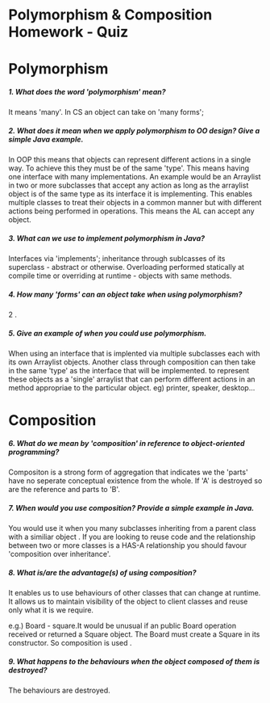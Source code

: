 # Polymorphism & Composition Homework - Quiz

# Polymorphism

##### 1. What does the ___word___ 'polymorphism' mean?
It means 'many'. In CS an object can take on 'many forms';

##### 2. What does it mean when we apply polymorphism to OO design? Give a simple Java example.
In OOP this means that  objects  can represent different actions in a single way. To achieve this they must be of the same 'type'. This means having one interface with many implementations. An example would be an Arraylist in two or more subclasses that accept any action as long as the arraylist object is of the same type as its interface it is implementing. This enables multiple classes to treat their objects in a common manner but with different actions being performed in operations. This means the AL can accept any object.

#####  3. What can we use to implement polymorphism in Java?
Interfaces via 'implements'; inheritance through sublcasses of its superclass - abstract or otherwise. Overloading performed statically at compile time or overriding at runtime - objects with same methods.

##### 4. How many 'forms' can an object take when using polymorphism?
2 .

##### 5. Give an example of when you could use polymorphism.
When using an interface that is implented via multiple subclasses each with its own Arraylist objects. Another class through composition can then take in the same 'type' as the interface that will be implemented. to represent these objects as a 'single' arraylist that can perform different actions in an method appropriae to the particular object. eg) printer, speaker, desktop...


# Composition

##### 6. What do we mean by 'composition' in reference to object-oriented programming?
Compositon is a strong form of aggregation that indicates we the 'parts' have no seperate conceptual existence from the whole. If 'A' is destroyed so are the reference and parts to 'B'.

##### 7. When would you use composition? Provide a simple example in Java.
You would use it when you many subclasses inheriting from a parent class with a similiar object . If you are looking to reuse code and the relationship between two or more classes is a HAS-A relationship you should favour 'composition over inheritance'.

##### 8. What is/are the advantage(s) of using composition?
It enables us to use behaviours of  other classes that can change at runtime. It allows us to maintain visibility of the object to client classes and reuse only what it is we require.

e.g.) Board - square.It would be unusual if an public Board operation received or returned a Square object. The Board must create a Square in its constructor. So composition is used .

##### 9. What happens to the behaviours when the object composed of them is destroyed?
The behaviours are destroyed.
